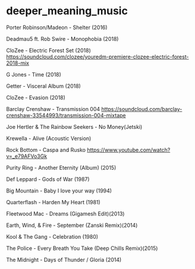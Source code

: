 # deeper_meaning_music

Porter Robinson/Madeon - Shelter (2016)

Deadmau5 ft. Rob Swire - Monophobia (2018)

CloZee - Electric Forest Set (2018) https://soundcloud.com/clozee/youredm-premiere-clozee-electric-forest-2018-mix

G Jones - Time (2018)

Getter - Visceral Album (2018)

CloZee - Evasion (2018)

Barclay Crenshaw - Transmission 004 https://soundcloud.com/barclay-crenshaw-33544993/transmission-004-mixtape

Joe Hertler & The Rainbow Seekers - No Money(Jetski)

Krewella - Alive (Acoustic Version)

Rock Bottom - Caspa and Rusko https://www.youtube.com/watch?v=_e79AFVo3Gk

Purity Ring - Another Eternity (Album) (2015)

Def Leppard - Gods of War (1987)

Big Mountain - Baby I love your way (1994)

Quarterflash - Harden My Heart (1981)

Fleetwood Mac - Dreams (Gigamesh Edit)(2013)

Earth, Wind, & Fire - September (Zanski Remix)(2014)

Kool & The Gang - Celebration (1980)

The Police - Every Breath You Take (Deep Chills Remix)(2015)

The Midnight - Days of Thunder / Gloria (2014)



